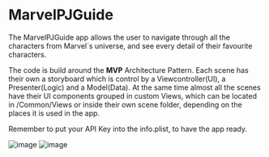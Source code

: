 # MarvelPJGuide
The MarvelPJGuide app allows the user to navigate through all the characters from Marvel´s universe, and see every detail of their favourite characters.

The code is build around the **M****V****P** Architecture Pattern. 
Each scene has their own a storyboard which is control by a Viewcontroller(UI), a Presenter(Logic) and a Model(Data). At the same time almost all the scenes have their UI components grouped in custom Views, which can be located in /Common/Views or inside their own scene folder, depending on the places it is used in the app.

Remember to put your API Key into the info.plist, to have the app ready.

![image](https://user-images.githubusercontent.com/32483817/122318461-5e6bf000-cf1f-11eb-96a5-0eec733230f9.png)
![image](https://user-images.githubusercontent.com/32483817/122318472-63c93a80-cf1f-11eb-8482-af6554169f10.png)
